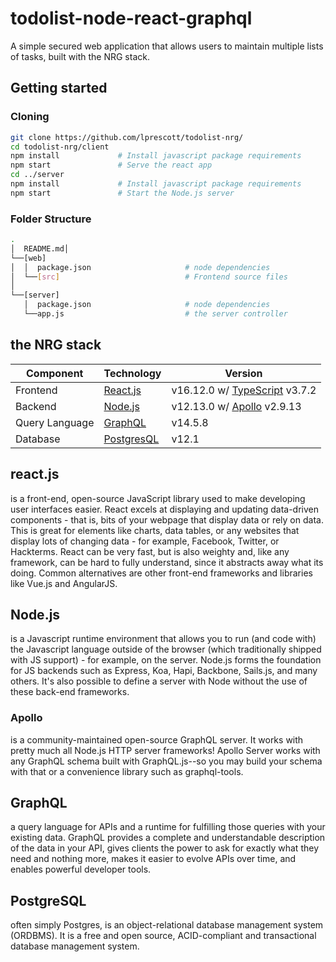 # todolist-node-react-graphql
A simple secured web application that allows users to maintain multiple lists of tasks, built with the NRG stack.


## Getting started

### Cloning

```bash
git clone https://github.com/lprescott/todolist-nrg/
cd todolist-nrg/client
npm install             # Install javascript package requirements
npm start               # Serve the react app
cd ../server    
npm install             # Install javascript package requirements
npm start               # Start the Node.js server
```

### Folder Structure

```bash
.
│  README.md│
└──[web]
│  │  package.json                     # node dependencies
│  └──[src]                            # Frontend source files
│
└──[server]
   │  package.json                     # node dependencies
   └──app.js                           # the server controller
```

## the NRG stack

Component         | Technology                                | Version
---               | ---                                       | --- 
Frontend          | [React.js](https://reactjs.org/)          | v16.12.0 w/ [TypeScript](https://www.typescriptlang.org/) v3.7.2 
Backend           | [Node.js](https://nodejs.org/en/)         | v12.13.0 w/ [Apollo](https://www.apollographql.com/docs/apollo-server/) v2.9.13
Query Language    | [GraphQL](https://graphql.org/)           | v14.5.8
Database          | [PostgresQL](https://www.postgresql.org//)| v12.1                             

## react.js 
is a front-end, open-source JavaScript library used to make developing user interfaces easier. React excels at displaying and updating data-driven components - that is, bits of your webpage that display data or rely on data. This is great for elements like charts, data tables, or any websites that display lots of changing data - for example, Facebook, Twitter, or Hackterms. React can be very fast, but is also weighty and, like any framework, can be hard to fully understand, since it abstracts away what its doing. Common alternatives are other front-end frameworks and libraries like Vue.js and AngularJS.

## Node.js 
is a Javascript runtime environment that allows you to run (and code with) the Javascript language outside of the browser (which traditionally shipped with JS support) - for example, on the server. Node.js forms the foundation for JS backends such as Express, Koa, Hapi, Backbone, Sails.js, and many others. It's also possible to define a server with Node without the use of these back-end frameworks.

### Apollo
is a community-maintained open-source GraphQL server. It works with pretty much all Node.js HTTP server frameworks! Apollo Server works with any GraphQL schema built with GraphQL.js--so you may build your schema with that or a convenience library such as graphql-tools.

## GraphQL
a query language for APIs and a runtime for fulfilling those queries with your existing data. GraphQL provides a complete and understandable description of the data in your API, gives clients the power to ask for exactly what they need and nothing more, makes it easier to evolve APIs over time, and enables powerful developer tools.

## PostgreSQL
often simply Postgres, is an object-relational database management system (ORDBMS). It is a free and open source, ACID-compliant and transactional database management system.
